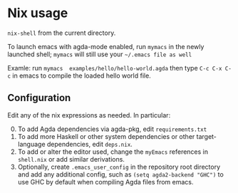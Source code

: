 # Nix usage

`nix-shell` from the current directory.

To launch emacs with agda-mode enabled, run `mymacs` in the newly launched shell;
`mymacs` will still use your `~/.emacs file as well`

Examle: run `mymacs  examples/hello/hello-world.agda` then type `C-c C-x C-c` in emacs
to compile the loaded hello world file.

## Configuration

Edit any of the nix expressions as needed. In particular:

0. To add Agda dependencies via agda-pkg, edit `requirements.txt` 
1. To add more Haskell or other system dependencies or other
  target-language dependencies, edit `deps.nix`.
2. To add or alter the editor used, change the `myEmacs`
  references in `shell.nix` or add similar derivations.
3. Optionally, create `.emacs_user_config` in the repository root directory and
  add any additional config, such as `(setq agda2-backend "GHC")` to use GHC by
  default when compiling Agda files from emacs.
 